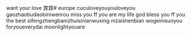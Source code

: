 want your love 霏霏# europe
cuculoveyouyouloveyou
gaozhaobudaobiniwenrou
miss you ff
you are my life
god bless you ff
you the best
sifengzhengbanizhuisinianwuxing
nizaishenbian
wogeinisuoyou
foryoueverydai
moonlightyouare
